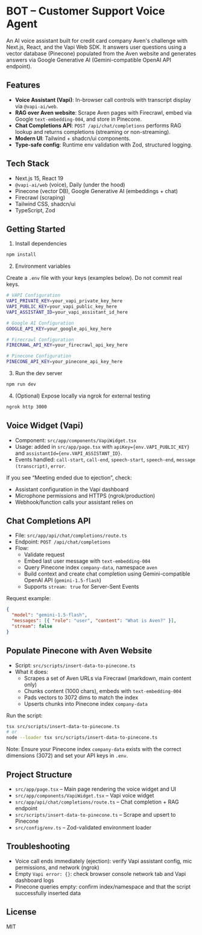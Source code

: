 # BOT – Customer Support Voice Agent

An AI voice assistant built for credit card company Aven's challenge with Next.js, React, and the Vapi Web SDK. It answers user questions using a vector database (Pinecone) populated from the Aven website and generates answers via Google Generative AI (Gemini-compatible OpenAI API endpoint).

## Features

- **Voice Assistant (Vapi)**: In-browser call controls with transcript display via `@vapi-ai/web`.
- **RAG over Aven website**: Scrape Aven pages with Firecrawl, embed via Google `text-embedding-004`, and store in Pinecone.
- **Chat Completions API**: `POST /api/chat/completions` performs RAG lookup and returns completions (streaming or non-streaming).
- **Modern UI**: Tailwind + shadcn/ui components.
- **Type-safe config**: Runtime env validation with Zod, structured logging.

## Tech Stack

- Next.js 15, React 19
- `@vapi-ai/web` (voice), Daily (under the hood)
- Pinecone (vector DB), Google Generative AI (embeddings + chat)
- Firecrawl (scraping)
- Tailwind CSS, shadcn/ui
- TypeScript, Zod

## Getting Started

1) Install dependencies

```bash
npm install
```

2) Environment variables

Create a `.env` file with your keys (examples below). Do not commit real keys.

```bash
# VAPI Configuration
VAPI_PRIVATE_KEY=your_vapi_private_key_here
VAPI_PUBLIC_KEY=your_vapi_public_key_here
VAPI_ASSISTANT_ID=your_vapi_assistant_id_here

# Google AI Configuration
GOOGLE_API_KEY=your_google_api_key_here

# Firecrawl Configuration
FIRECRAWL_API_KEY=your_firecrawl_api_key_here

# Pinecone Configuration
PINECONE_API_KEY=your_pinecone_api_key_here
```

3) Run the dev server

```bash
npm run dev
```

4) (Optional) Expose locally via ngrok for external testing

```bash
ngrok http 3000
```

## Voice Widget (Vapi)

- Component: `src/app/components/VapiWidget.tsx`
- Usage: added in `src/app/page.tsx` with `apiKey={env.VAPI_PUBLIC_KEY}` and `assistantId={env.VAPI_ASSISTANT_ID}`.
- Events handled: `call-start`, `call-end`, `speech-start`, `speech-end`, `message (transcript)`, `error`.

If you see “Meeting ended due to ejection”, check:
- Assistant configuration in the Vapi dashboard
- Microphone permissions and HTTPS (ngrok/production)
- Webhook/function calls your assistant relies on

## Chat Completions API

- File: `src/app/api/chat/completions/route.ts`
- Endpoint: `POST /api/chat/completions`
- Flow:
  - Validate request
  - Embed last user message with `text-embedding-004`
  - Query Pinecone index `company-data`, namespace `aven`
  - Build context and create chat completion using Gemini-compatible OpenAI API (`gemini-1.5-flash`)
  - Supports `stream: true` for Server-Sent Events

Request example:

```json
{
  "model": "gemini-1.5-flash",
  "messages": [{ "role": "user", "content": "What is Aven?" }],
  "stream": false
}
```

## Populate Pinecone with Aven Website

- Script: `src/scripts/insert-data-to-pinecone.ts`
- What it does:
  - Scrapes a set of Aven URLs via Firecrawl (markdown, main content only)
  - Chunks content (1000 chars), embeds with `text-embedding-004`
  - Pads vectors to 3072 dims to match the index
  - Upserts chunks into Pinecone index `company-data`

Run the script:

```bash
tsx src/scripts/insert-data-to-pinecone.ts
# or
node --loader tsx src/scripts/insert-data-to-pinecone.ts
```

Note: Ensure your Pinecone index `company-data` exists with the correct dimensions (3072) and set your API keys in `.env`.

## Project Structure

- `src/app/page.tsx` – Main page rendering the voice widget and UI
- `src/app/components/VapiWidget.tsx` – Vapi voice widget
- `src/app/api/chat/completions/route.ts` – Chat completion + RAG endpoint
- `src/scripts/insert-data-to-pinecone.ts` – Scrape and upsert to Pinecone
- `src/config/env.ts` – Zod-validated environment loader

## Troubleshooting

- Voice call ends immediately (ejection): verify Vapi assistant config, mic permissions, and network (ngrok)
- Empty `Vapi error: {}`: check browser console network tab and Vapi dashboard logs
- Pinecone queries empty: confirm index/namespace and that the script successfully inserted data

## License

MIT

